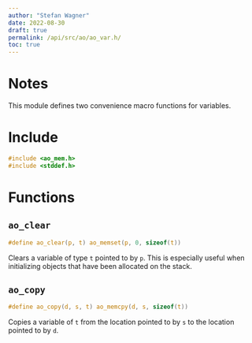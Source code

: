 ```yaml
---
author: "Stefan Wagner"
date: 2022-08-30
draft: true
permalink: /api/src/ao/ao_var.h/
toc: true
---
```


# Notes

This module defines two convenience macro functions for variables.

# Include

```c
#include <ao_mem.h>
#include <stddef.h>
```

# Functions

## `ao_clear`

```c
#define ao_clear(p, t) ao_memset(p, 0, sizeof(t))
```

Clears a variable of type `t` pointed to by `p`. This is especially useful when initializing objects that have been allocated on the stack.

## `ao_copy`

```c
#define ao_copy(d, s, t) ao_memcpy(d, s, sizeof(t))
```

Copies a variable of `t` from the location pointed to by `s` to the location pointed to by `d`.

